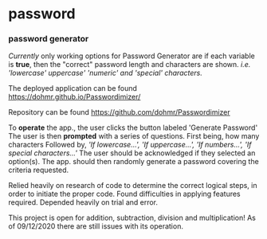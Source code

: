 # password
### password generator

*Currently* only working options for Password Generator are if each variable is **true**, then the "correct" password length and characters are shown.
  *i.e. 'lowercase' uppercase' 'numeric' and 'special' characters.*

The deployed application can be found https://dohmr.github.io/Passwordimizer/

Repository can be found https://github.com/dohmr/Passwordimizer

To **operate** the app., the user clicks the button labeled 'Generate Password'
The user is then **prompted** with a series of questions.
First being, how many characters
Followed by, *'If lowercase...', 'If uppercase...', 'If numbers...', 'If special characters...'*
The user should be acknowledged if they selected an option(s).
The app. should then randomly generate a password covering the criteria requested.

Relied heavily on research of code to determine the correct logical steps, in order to initiate the proper code.
Found difficulties in applying features required.
Depended heavily on trial and error.

This project is open for addition, subtraction, division and multiplication! As of 09/12/2020 there are still issues with its operation.
